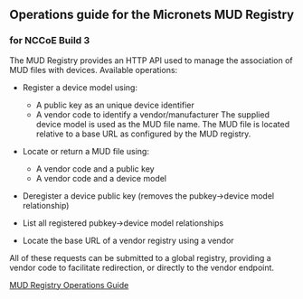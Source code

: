 ## Operations guide for the Micronets MUD Registry
### for NCCoE Build 3

The MUD Registry provides an HTTP API used to manage the association of MUD files with devices. Available operations:

- Register a device model using:
  + A public key as an unique device identifier
  + A vendor code to identify a vendor/manufacturer
The supplied device model is used as the MUD file name. The MUD file is located relative to a base URL as configured by the MUD registry.

- Locate or return a MUD file using:
  + A vendor code and a public key
  + A vendor code and a device model

- Deregister a device public key (removes the pubkey->device model relationship)
- List all registered pubkey->device model relationships
- Locate the base URL of a vendor registry using a vendor

All of these requests can be submitted to a global registry, providing a vendor code to facilitate redirection, or directly to the vendor endpoint.

[MUD Registry Operations Guide](https://github.com/cablelabs/micronets-mud-registry/blob/nccoe-build-3/README.md#Operation)
